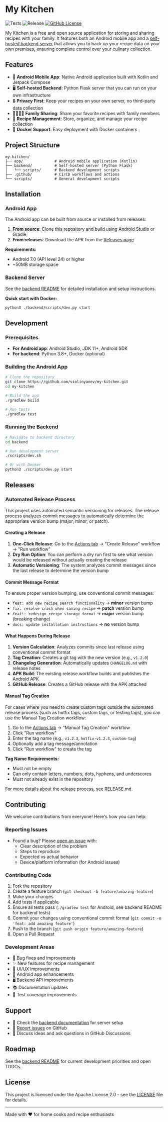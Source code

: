 # My Kitchen

![Tests](https://github.com/violinyanev/my-kitchen/actions/workflows/test.yaml/badge.svg) ![Release](https://github.com/violinyanev/my-kitchen/actions/workflows/release.yaml/badge.svg) [![GitHub License](https://img.shields.io/github/license/violinyanev/my-kitchen?label=License)](https://github.com/violinyanev/my-kitchen/blob/main/LICENSE)

My Kitchen is a free and open source application for storing and sharing recipes with your family. It features both an Android mobile app and a [self-hosted backend server](./backend/README.md) that allows you to back up your recipe data on your own premises, ensuring complete control over your culinary collection.

## Features

- 📱 **Android Mobile App**: Native Android application built with Kotlin and Jetpack Compose
- 🖥️ **Self-hosted Backend**: Python Flask server that you can run on your own infrastructure
- 🔒 **Privacy First**: Keep your recipes on your own server, no third-party data collection
- 👨‍👩‍👧‍👦 **Family Sharing**: Share your favorite recipes with family members
- 📝 **Recipe Management**: Store, organize, and manage your recipe collection
- 🐳 **Docker Support**: Easy deployment with Docker containers

## Project Structure

```
my-kitchen/
├── app/              # Android mobile application (Kotlin)
├── backend/          # Self-hosted server (Python Flask)
│   └── scripts/      # Backend development scripts
├── .github/          # CI/CD workflows and actions
└── scripts/          # General development scripts
```

## Installation

### Android App

The Android app can be built from source or installed from releases:

1. **From source**: Clone this repository and build using Android Studio or Gradle
2. **From releases**: Download the APK from the [Releases page](https://github.com/violinyanev/my-kitchen/releases)

**Requirements:**
- Android 7.0 (API level 24) or higher
- ~50MB storage space

### Backend Server

See the [backend README](./backend/README.md) for detailed installation and setup instructions.

**Quick start with Docker:**
```bash
python3 ./backend/scripts/dev.py start
```

## Development

### Prerequisites

- **For Android app**: Android Studio, JDK 11+, Android SDK
- **For backend**: Python 3.8+, Docker (optional)

### Building the Android App

```bash
# Clone the repository
git clone https://github.com/violinyanev/my-kitchen.git
cd my-kitchen

# Build the app
./gradlew build

# Run tests
./gradlew test
```

### Running the Backend

```bash
# Navigate to backend directory
cd backend

# Run development server
./scripts/dev.sh

# Or with Docker
python3 ./scripts/dev.py start
```

## Releases

### Automated Release Process

This project uses automated semantic versioning for releases. The release process analyzes commit messages to automatically determine the appropriate version bump (major, minor, or patch).

#### Creating a Release

1. **One-Click Release**: Go to the [Actions tab](https://github.com/violinyanev/my-kitchen/actions) → "Create Release" workflow → "Run workflow"
2. **Dry Run Option**: You can perform a dry run first to see what version would be released without actually creating the release
3. **Automatic Versioning**: The system analyzes commit messages since the last release to determine the version bump

#### Commit Message Format

To ensure proper version bumping, use conventional commit messages:

- `feat: add new recipe search functionality` → **minor** version bump
- `fix: resolve crash when saving recipe` → **patch** version bump  
- `feat!: redesign recipe storage format` → **major** version bump (breaking change)
- `docs: update installation instructions` → **no** version bump

#### What Happens During Release

1. **Version Calculation**: Analyzes commits since last release using conventional commit format
2. **Tag Creation**: Creates a git tag with the new version (e.g., `v1.2.0`)
3. **Changelog Generation**: Automatically updates `CHANGELOG.md` with release notes
4. **APK Build**: The existing release workflow builds and publishes the Android APK
5. **GitHub Release**: Creates a GitHub release with the APK attached

#### Manual Tag Creation

For cases where you need to create custom tags outside the automated release process (such as hotfix tags, custom tags, or testing tags), you can use the Manual Tag Creation workflow:

1. Go to the [Actions tab](https://github.com/violinyanev/my-kitchen/actions) → "Manual Tag Creation" workflow
2. Click "Run workflow"
3. Enter the tag name (e.g., `v1.2.3`, `hotfix-v1.2.4`, `custom-tag`)
4. Optionally add a tag message/annotation
5. Click "Run workflow" to create the tag

**Tag Name Requirements:**
- Must not be empty
- Can only contain letters, numbers, dots, hyphens, and underscores
- Must not already exist in the repository

For more details about the release process, see [RELEASE.md](./RELEASE.md).

## Contributing

We welcome contributions from everyone! Here's how you can help:

### Reporting Issues

- Found a bug? Please [open an issue](https://github.com/violinyanev/my-kitchen/issues) with:
  - Clear description of the problem
  - Steps to reproduce
  - Expected vs actual behavior
  - Device/platform information (for Android issues)

### Contributing Code

1. Fork the repository
2. Create a feature branch (`git checkout -b feature/amazing-feature`)
3. Make your changes
4. Add tests if applicable
5. Ensure all tests pass (`./gradlew test` for Android, see backend README for backend tests)
6. Commit your changes using conventional commit format (`git commit -m 'feat: add amazing feature'`)
7. Push to the branch (`git push origin feature/amazing-feature`)
8. Open a Pull Request

### Development Areas

- 🐛 Bug fixes and improvements
- ✨ New features for recipe management
- 🎨 UI/UX improvements
- 📱 Android app enhancements
- 🖥️ Backend API improvements
- 📚 Documentation updates
- 🧪 Test coverage improvements

## Support

- 📖 Check the [backend documentation](./backend/README.md) for server setup
- 🐛 [Report issues](https://github.com/violinyanev/my-kitchen/issues) on GitHub
- 💬 Discuss ideas and ask questions in GitHub Discussions

## Roadmap

See the [backend README](./backend/README.md) for current development priorities and open TODOs.

## License

This project is licensed under the Apache License 2.0 - see the [LICENSE](LICENSE) file for details.

---

Made with ❤️ for home cooks and recipe enthusiasts
